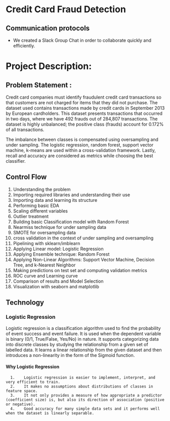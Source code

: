 # Credit Card Fraud Detection

## Communication protocols

- We created a Slack Group Chat in order to collaborate quickly and efficiently.

# Project Description:

## Problem Statement : 
Credit card companies must identify fraudulent credit card transactions so that customers are not charged for items that they did not purchase. The dataset used contains transactions made by credit cards in September 2013 by European cardholders. This dataset presents transactions that occurred in two days, where we have 492 frauds out of 284,807 transactions. The dataset is highly unbalanced; the positive class (frauds) account for 0.172% of all transactions. 

The imbalance between classes is compensated using oversampling and under sampling. The logistic regression, random forest, support vector machine, k-means are used within a cross-validation framework. Lastly, recall and accuracy are considered as metrics while choosing the best classifier.


## Control Flow

1.	Understanding the problem
2.	Importing required libraries and understanding their use
3.	Importing data and learning its structure
4.	Performing basic EDA
5.	Scaling different variables
6.	Outlier treatment
7.	Building basic Classification model with Random Forest
8.	Nearmiss technique for under sampling data
9.	SMOTE for oversampling data
10.	cross validation in the context of under sampling and oversampling
11.	Pipelining with sklearn/imblearn
12.	Applying Linear model: Logistic Regression
13.	Applying Ensemble technique: Random Forest
14.	Applying Non-Linear Algorithms: Support Vector Machine, Decision Tree, and k-Nearest Neighbor
15.	Making predictions on test set and computing validation metrics
16.	ROC curve and Learning curve
17.	Comparison of results and Model Selection
18.	Visualization with seaborn and matplotlib

## Technology

### Logistic Regression

Logistic regression is a classification algorithm used to find the probability of event success and event failure. It is used when the dependent variable is binary (0/1, 
True/False, Yes/No) in nature. It supports categorizing data into discrete classes by studying the relationship from a given set of labelled data. It learns a linear relationship 
from the given dataset and then introduces a non-linearity in the form of the Sigmoid function.

####  Why Logistic Regression
      1.	Logistic regression is easier to implement, interpret, and very efficient to train.
      2.	It makes no assumptions about distributions of classes in feature space.
      3.	It not only provides a measure of how appropriate a predictor (coefficient size) is, but also its direction of association (positive or negative).
      4.	Good accuracy for many simple data sets and it performs well when the dataset is linearly separable.



